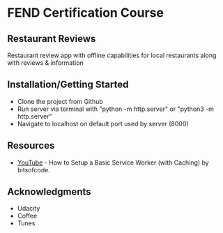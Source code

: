 # FEND Certification Course

## Restaurant Reviews

Restaurant review app with offline capabilities for local restaurants along with reviews & information

## Installation/Getting Started

* Clone the project from Github
* Run server via terminal with "python -m http.server" or "python3 -m http.server"
* Navigate to localhost on default port used by server (8000)
                
## Resources

* [YouTube](https://www.youtube.com/watch?v=BfL3pprhnms&index=3&list=WL&t=0s) - How to Setup a Basic Service Worker (with Caching) by bitsofcode.

## Acknowledgments

* Udacity
* Coffee
* Tunes
